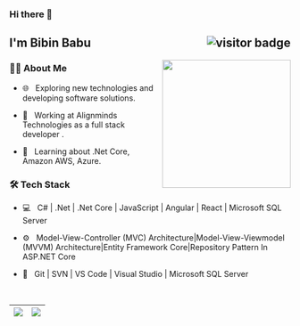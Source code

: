 ### Hi there 👋


<h2> I'm Bibin Babu <img align='right' src="https://visitor-badge.laobi.icu/badge?page_id=hareendranmg.hareendranmg&style=flat-square" alt="visitor badge"/> </h2>

<img src="https://raw.githubusercontent.com/MicaelliMedeiros/micaellimedeiros/master/image/computer-illustration.png" width="230" align='right'>

<h3> 🧑‍💻 About Me </h3>



- 🌐 &nbsp; Exploring new technologies and developing software solutions.

- 💼 &nbsp; Working at Alignminds Technologies as a full stack developer .

- 🌱 &nbsp; Learning about .Net Core, Amazon AWS, Azure.


<h3>🛠 Tech Stack</h3>


- 💻 &nbsp; C#&nbsp;|&nbsp;.Net&nbsp;|&nbsp;.Net Core&nbsp;|&nbsp;JavaScript&nbsp;|&nbsp;Angular&nbsp;|&nbsp;React&nbsp;|&nbsp;Microsoft SQL Server

- ⚙️ &nbsp; Model-View-Controller (MVC) Architecture|Model-View-Viewmodel (MVVM) Architecture|Entity Framework Core|Repository Pattern In ASP.NET Core

- 🔧 &nbsp; Git | SVN | VS Code | Visual Studio | Microsoft SQL Server


<br/>

<div>

![](https://github-readme-stats.vercel.app/api?username=BibinBabu1198&show_icons=true&count_private=true&hide=issues) | ![](https://github-readme-stats.vercel.app/api/top-langs/?username=BibinBabu1198&layout=compact)
----------------------------------------------------------------------------------------------------------------------------- | --------------------------------------------------------------------------------------------------------

</div>
<br/>

